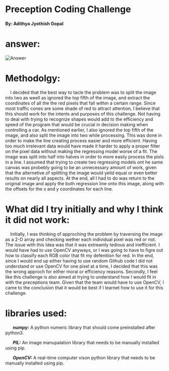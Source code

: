 
<H1>Preception Coding Challenge </H1>
<H4>By: Adithya Jyothish Gopal</H4>

# answer:
![Answer](answer.png)

# Methodolgy:

&nbsp;&nbsp;&nbsp;&nbsp;I decided that the best way to tacle the problem was to split the image into two as weell as ignored the top fifth of the image, and extract the coordinates of all the the red pixels that fall within a certain range. Since most traffic cones are some shade of red to attract attention, I believe that this should work for the intents and purposes of this challenge. Not having to deal with trying to recognize shapes would add to the efficiency and speed of the program that would be crucial in decision making when controlling a car. As mentioned earlier, I also ignored the top fifth of the image, and also split the image into two while processing. This was done in order to make the line creating process easier and more efficient. Having too much irrelevant data would have made it harder to apply a proper filter on the pixel data without making the regressing model worse of a fit. The image was split into half into halves in order to more easily process the pixls in a line. I assumed that trying to create two regressing models ont he same canvas was probebly going to be an unnecessary amount of work, given that the alternetive of splitting the image would yeild equal or even better results on nearly all aspects. At the end, all I had to do was return to the original image and apply the both regression line onto this image, along with the offsets for the x and y coordinates for each line.

# What did I try initially and why I think it did not work:

&nbsp;&nbsp;&nbsp;&nbsp;Initially, I was thinking of approching the problem by traversing the image as a 2-D array and checking wether each individual pixel was red or not. The issue with this Idea was that it was extreamly tedious and inefficient. I would have had to use OpenCV anyways, or I was going to have to figre out how to classify each RGB color that fit my defenition for red. In the end, since I would end up either having to use random Github code I did not understand or use OpenCV for one pixel at a time, I decided that this was the wrong approch for either moral or efficiency reasons. Secondly, I feel like this challenge is also aimed at trying to understand how I would fit in with the preceptions team. Given that the team would have to use OpenCV, I came to the conclusion that it would be best if I learnet how to use it for this challenge.

# libraries used:

&nbsp;&nbsp;&nbsp;&nbsp;&nbsp;&nbsp;***numpy:*** A python numeric library that should come preinstalled after python3.

&nbsp;&nbsp;&nbsp;&nbsp;&nbsp;&nbsp;***PIL:*** An image manupalation library that needs to be manually installed using pip.

&nbsp;&nbsp;&nbsp;&nbsp;&nbsp;&nbsp;***OpenCV:*** A real-time computer vison python library that needs to be manually installed using pip.
